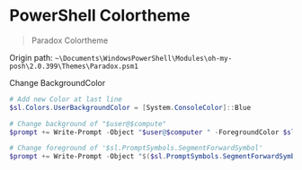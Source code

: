 # PowerShell Colortheme

> Paradox Colortheme

Origin path: `~\Documents\WindowsPowerShell\Modules\oh-my-posh\2.0.399\Themes\Paradox.psm1`

Change BackgroundColor

```powershell
# Add new Color at last line
$sl.Colors.UserBackgroundColor = [System.ConsoleColor]::Blue

# Change background of "$user@$compute"
$prompt += Write-Prompt -Object "$user@$computer " -ForegroundColor $sl.Colors.SessionInfoForegroundColor -BackgroundColor $sl.Colors.UserBackgroundColor

# Change foreground of '$sl.PromptSymbols.SegmentForwardSymbol'
$prompt += Write-Prompt -Object "$($sl.PromptSymbols.SegmentForwardSymbol) " -ForegroundColor $sl.Colors.UserBackgroundColor -BackgroundColor $sl.Colors.PromptBackgroundColor
```

